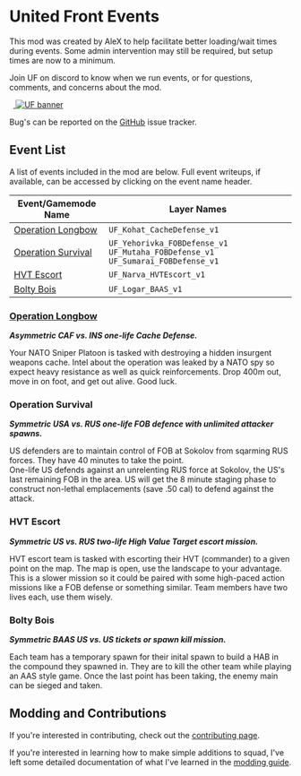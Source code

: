 # United Front Events

This mod was created by AleX to help facilitate better loading/wait times during events. Some admin intervention may still be required, but setup times are now to a minimum.

Join UF on discord to know when we run events, or for questions, comments, and concerns about the mod.

 <a href="https://discord.gg/theunitedfront">
  ![UF banner](https://media.discordapp.net/attachments/575709050130661408/919516381043634176/927665AA-539B-4297-B507-7852DADD05C8.gif)
</a>

Bug's can be reported on the [GitHub](https://github.com/alexgibbs606/UnitedFrontEvents) issue tracker.

## Event List

A list of events included in the mod are below. Full event writeups, if available, can be accessed by clicking on the event name header.

| Event/Gamemode Name | Layer Names |
|-|-|
| [Operation Longbow](#operation-condor) | `UF_Kohat_CacheDefense_v1` |
| [Operation Survival](#operation-survival) | `UF_Yehorivka_FOBDefense_v1` `UF_Mutaha_FOBDefense_v1` `UF_Sumarai_FOBDefense_v1` |
| [HVT Escort](#hvt-escort) | `UF_Narva_HVTEscort_v1` |
| [Bolty Bois](#bolty-bois) | `UF_Logar_BAAS_v1` |


### [Operation Longbow](https://docs.google.com/document/d/1CVyPtZjW3r3GyhZs1tDADObci9r0GJn8m44u40QcMZo/edit?usp=sharing)

***Asymmetric CAF vs. INS one-life Cache Defense.***

Your NATO Sniper Platoon is tasked with destroying a hidden insurgent weapons cache. Intel about the operation was leaked by a NATO spy so expect heavy resistance as well as quick reinforcements. Drop 400m out, move in on foot, and get out alive. Good luck.

### Operation Survival

***Symmetric USA vs. RUS one-life FOB defence with unlimited attacker spawns.***

US defenders are to maintain control of FOB at Sokolov from sqarming RUS forces. They have 40 minutes to take the point.  
One-life US defends against an unrelenting RUS force at Sokolov, the US's last remaining FOB in the area. US will get the 8 minute staging phase to construct non-lethal emplacements (save .50 cal) to defend against the attack.

### HVT Escort

***Symmetric US vs. RUS two-life High Value Target escort mission.***

HVT escort team is tasked with escorting their HVT (commander) to a given point on the map. The map is open, use the landscape to your advantage. This is a slower mission so it could be paired with some high-paced action missions like a FOB defense or something similar. Team members have two lives each, use them wisely.

### Bolty Bois

***Symmetric BAAS US vs. US tickets or spawn kill mission.***

Each team has a temporary spawn for their inital spawn to build a HAB in the compound they spawned in. They are to kill the other team while playing an AAS style game. Once the last point has been taking, the enemy main can be sieged and taken.

## Modding and Contributions

If you're interested in contributing, check out the [contributing page](docs/contributing.md).

If you're interested in learning how to make simple additions to squad, I've left some detailed documentation of what I've learned in the [modding guide](docs/moddingGuide.md).
